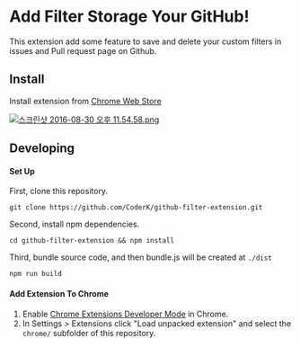 Add Filter Storage Your GitHub!
==============

This extension add some feature to save and delete your custom filters in issues and Pull request page on Github.

## Install

Install extension from [Chrome Web Store](https://chrome.google.com/webstore/detail/github-filter-extension/bbhcplmmihjdibppeeajmombokhcfakk?hl=ko)

[![스크린샷 2016-08-30 오후 11.54.58.png](https://s22.postimg.org/8ts6mdo41/2016_08_30_11_54_58.png)](https://postimg.org/image/v5pzfrn7x/)

## Developing

#### Set Up

First, clone this repository.
``` 
git clone https://github.com/CoderK/github-filter-extension.git
```

Second, install npm dependencies.
```
cd github-filter-extension && npm install
```

Third, bundle source code, and then bundle.js will be created at ```./dist``` 
```
npm run build
```

#### Add Extension To Chrome

1. Enable [Chrome Extensions Developer Mode](https://developer.chrome.com/extensions/faq#faq-dev-01) in Chrome.
2. In Settings > Extensions click "Load unpacked extension" and select the `chrome/` subfolder of this repository.
